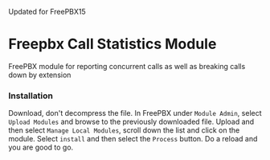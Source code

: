 Updated for FreePBX15

Freepbx Call Statistics Module
==============================

FreePBX module for reporting concurrent calls as well as breaking calls down by extension

### Installation
Download, don't decompress the file.  In FreePBX under `Module Admin`, select `Upload Modules` and browse to the previously downloaded file.  Upload and then select `Manage Local Modules`, scroll down the list and click on the module.  Select `install` and then select the `Process` button.  Do a reload and you are good to go. 
